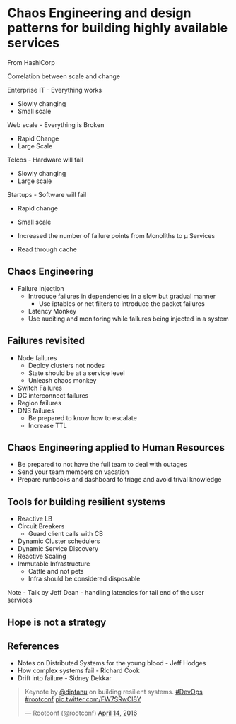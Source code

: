 # Chaos Engineering and design patterns for building highly available services

From HashiCorp

Correlation between scale and change

Enterprise IT - Everything works
- Slowly changing
- Small scale

Web scale - Everything is Broken
- Rapid Change
- Large Scale

Telcos - Hardware will fail
- Slowly changing
- Large scale

Startups - Software will fail
- Rapid change
- Small scale


- Increased the number of failure points from Monoliths to µ Services
- Read through cache

## Chaos Engineering
- Failure Injection
    - Introduce failures in dependencies in a slow but gradual manner
        - Use iptables or net filters to introduce the packet failures
    - Latency Monkey
    - Use auditing and monitoring while failures being injected in a system

## Failures revisited
- Node failures
    - Deploy clusters not nodes
    - State should be at a service level
    - Unleash chaos monkey
- Switch Failures
- DC interconnect failures
- Region failures
- DNS failures
    - Be prepared to know how to escalate
    - Increase TTL

## Chaos Engineering applied to Human Resources
- Be prepared to not have the full team to deal with outages
- Send your team members on vacation
- Prepare runbooks and dashboard to triage and avoid trival knowledge

## Tools for building resilient systems
- Reactive LB
- Circuit Breakers
    - Guard client calls with CB
- Dynamic Cluster schedulers
- Dynamic Service Discovery
- Reactive Scaling
- Immutable Infrastructure
    - Cattle and not pets
    - Infra should be considered disposable

Note - Talk by Jeff Dean - handling latencies for tail end of the user services

## Hope is not a strategy

## References
- Notes on Distributed Systems for the young blood - Jeff Hodges
- How complex systems fail - Richard Cook
- Drift into failure - Sidney Dekkar

<blockquote data-lang="en" class="twitter-tweet"><p dir="ltr" lang="en">Keynote by <a href="https://twitter.com/diptanu">@diptanu</a> on building resilient systems. <a href="https://twitter.com/hashtag/DevOps?src=hash">#DevOps</a> <a href="https://twitter.com/hashtag/rootconf?src=hash">#rootconf</a> <a href="https://t.co/FW7SRwCl8Y">pic.twitter.com/FW7SRwCl8Y</a></p>— Rootconf (@rootconf) <a href="https://twitter.com/rootconf/status/720501956020682753">April 14, 2016</a></blockquote>
